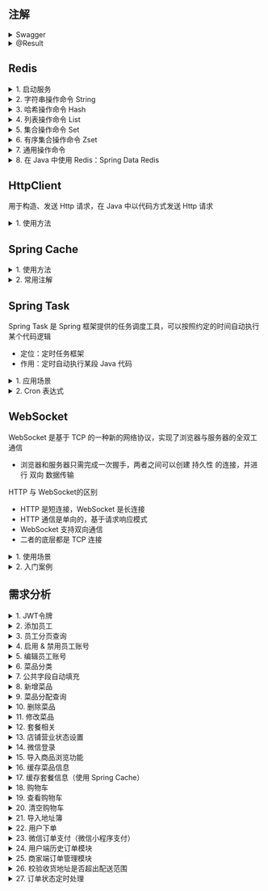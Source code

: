 
## 注解
<details>
<summary> Swagger </summary>

| 注解               | 说明                                               |
|-------------------|--------------------------------------------------|
| @Api              | 用在类上，表示对类的说明，如 Controller，通过 tags 参数进行描述         |
| @ApiModel         | 用在类上，表示对类的说明，如 Entity、DTO、VO，通过 description 参数描述 |
| @ApiModelProperty | 用在属性上，描述属性信息，通过 value 参数描述                       |
| @ApiOperation     | 用在方法上，说明方法的用途、作用，如 Controller 的方法，通过 value 参数描述  |

1. 接口区分
- 在 WebMvcConfiguration 中配置 Swagger 的多个 Docket 对象
- 通过 groupName 进行区分

</details>

<details>

<summary> @Result </summary>

解决 数据库表字段名 和 Java类变量名 对应关系
如：
```java
@Results({
    @Result(property = "id", column = "employee_id"),
    @Result(property = "name", column = "employee_name"),
    @Result(property = "email", column = "email_address")
})
```

也可以使用 MyBatis 的自动映射功能（Auto Mapping）

也可以在 xml 中显示映射
```xml
<resultMap id="employeeMap" type="Employee">
    <result property="id" column="employee_id"/>
    <result property="name" column="employee_name"/>
    <result property="email" column="email_address"/>
</resultMap>
```

</details>

## Redis

<details>

<summary> 1. 启动服务 </summary>

1. 启动服务端：redis-server.exe redis.windows.conf
   - 默认端口：6379
2. 启动客户端：redis-cli.exe
   - -h：指定ip
   - -p：指定端口
   - -a：密码
3. 修改配置文件：redis.windows.conf
   - requirepass：设置密码

</details>

<details>

<summary> 2. 字符串操作命令 String </summary>

| 命令                      | 解释                                    |
|-------------------------|---------------------------------------|
| SET key value           | 设置指定 key 的值                           |
| GET key                 | 获取指定 key 的值                           |
| SETEX key seconds value | 设置指定 key 的值，并将 key 的过期时间设置为 seconds 秒 |
| SETNX key value         | 只有 key 不存在时设置 key 的值                  |

</details>

<details>

<summary> 3. 哈希操作命令 Hash </summary>

fieId 和 value 都是字符串

| 命令                   | 解释                              |
|----------------------|---------------------------------|
| HSET key fieId value | 将哈希表 key 中的字段 field 的值设置为 value |
| HGET key fieId       | 获取哈希表 key 中 field 字段的值          |
| HDEL key fieId       | 删除哈希表 key 中的 field 字段           |
| HKEYS key            | 获取哈希表 key 的所有字段（field）          |
| HVALS key            | 获取哈希表 key 的所有值                  |

</details>

<details>

<summary> 4. 列表操作命令 List </summary>

简单的字符串列表，按插入顺序排序

| 命令                        | 解释              |
|---------------------------|-----------------|
| LPUSH key value1 [value2] | 将一个/多个值插入到列表 头部 |
| LRANGE key start stop     | 获取列表指定范围内的元素    |
| RPOP key                  | 从列表 尾部 移除元素     |
| LLEN key                  | 获取列表长度          |

</details>

<details>

<summary> 5. 集合操作命令 Set </summary>

集合内的元素也是字符串

| 命令                         | 解释             |
|----------------------------|----------------|
| SADD key member1 [member2] | 向集合 key 添加元素   |
| SMEMBERS key               | 返回集合 key 的所有元素 |
| SCARD key                  | 返回集合 key 的元素数  |
| SINTER key1 [key2]         | 返回给定所有集合的 交集   |
| SUNION key1 [key2]         | 返回给定所有集合的 并集   |
| SREM key member1 [member2] | 删除集合 key 中的元素  |

</details>

<details>

<summary> 6. 有序集合操作命令 Zset </summary>

集合内的元素也是字符串，有序，每个元素管理一个 double 类型的分数

| 命令                                       | 解释                                      |
|------------------------------------------|-----------------------------------------|
| ZADD key score1 member1 [score2 member2] | 向有序集合 key 添加元素                          |
| ZRANGE key start stop [WITHSCORES]       | 获得有序集合指定范围的元素，也可以通过 WITHSCORES 将分数一起返回  |
| ZINCRBY key increment member             | 对有序集合 key 中的成员 member 的分数增量加上 increment |
| SREM key member1 [member2]               | 删除有序集合 key 中的元素                         |

</details>

<details>

<summary> 7. 通用操作命令 </summary>

不分数据类型，都可以使用的命令

| 命令           | 解释                                            |
|--------------|-----------------------------------------------|
| KEYS pattern | 查找所有符合给定模式 pattern 的 key，如 KEYS * / KEYS set* |
| EXISTS key   | 判断 key 是否存在                                   |
| TYPE key     | 获得 key 所存储的值的类型                               |
| DEL key      | 在 key 存在时删除 key，可以删除多个                        |

</details>

<details>

<summary> 8. 在 Java 中使用 Redis：Spring Data Redis </summary>

1. 操作步骤
- 导入 Spring Data Redis 的 Maven 坐标
  - sky-server 的 pom 文件
- 配置 Redis 数据源
  - application.yml 和 application-dev.yml
- 编写配置类，创建 RedisTemplate 对象
  - com.sky.config 中创建 RedisConfiguration
  - 设置 Redis 的连接工厂，获取 Redis 连接，与 Redis 服务器建立通讯
  - 设置 Redis key 的序列化器，将 Redis 中的二进制数据转换为字符串
- 通过 RedisTemplate 对象操作 Redis

2. 单元测试
- 在 test/java 文件夹下，创建 SpringDataRedisTest 类
- 使用不同对象操作不同数据类型
```
  ValueOperations valueOperations = redisTemplate.opsForValue();
  HashOperations hashOperations = redisTemplate.opsForHash();
  ListOperations listOperations = redisTemplate.opsForList();
  SetOperations setOperations = redisTemplate.opsForSet();
  ZSetOperations zSetOperations = redisTemplate.opsForZSet();
```
- 操作通用类型命令时，使用 RedisTemplate 对象

</details>

## HttpClient
用于构造、发送 Http 请求，在 Java 中以代码方式发送 Http 请求

<details>

<summary> 1. 使用方法 </summary>

- 案例在 sky-server 的 test/HttpClientTest 中
- 已经封装在了 sky-common 中的 HttpClientUtils 中
- 将 Httpclient 坐标导入到 Maven 中
  - 使用的阿里云 OSS 包，已经包含了 HttpClient，不用再导入了
- 发送请求的步骤
  - 创建 HttpClient 对象
    - 使用 HttpClients 进行创建，返回 CloseableHttpClient 对象
  - 创建 Http 请求对象
    - 创建 HttpGet 对象，传入请求地址
    - 可选：构造 StringEntity 对象传参，参数为 json 格式的字符串，并制定实体的编码方式（urf-8）和数据格式（json）
    - 使用 JSONObject 对象构造 json 格式的字符串
  - 调用 HttpClient 的 execute 方法发送请求
    - 返回 CloseableHttpResponse 对象
- 解析请求
  - 获得状态码
    - 使用 response.getStatusLine().getStatusCode()
  - 获得返回数据
    - 获取实体：response.getEntity()
    - 获取 String 类型的数据：EntityUtils.toString(entity);
- 关闭资源
  - 关闭 CloseableHttpResponse 对象 response
  - 关闭 CloseableHttpClient 对象

</details>


## Spring Cache
<details>

<summary> 1. 使用方法 </summary>

Spring Cache 是一个框架，实现了基于 注解 的缓存功能，只需要添加注解即可实现缓存功能

提供了一层抽象，底层可以切换不同的缓存实现
- EHCache
- Caffeine
- Redis

具体使用
- 导入 Maven 坐标
- 使用 Redis 就导入 Redis 的坐标，其他同理
</details>

<details>

<summary> 2. 常用注解 </summary>

| 注解             | 说明                                 |
|----------------|------------------------------------|
| @EnableCaching | 开启缓存注解功能，加在启动类上                    |
| @Cacheable     | 在方法执行前先查询缓存，有就返回；没有就执行方法，并将返回值放到缓存 |
| @CachePut      | 将方法的返回值放到缓存                        |
| @CacheEvict    | 将一条或多条数据从缓存中删除                     |

- @CachePut：加到 Controller 的方法上
  - 使用方法：@CachePut(cacheNames = "userCache", key = "#user.id")
  - 生成 key 的规则：userCache::1，即 cacheNames + :: + key 这种格式
  - key 用形参赋值：# + 形参名.属性
  - key 用形参赋值：# + p0.属性，或者 # + a0.属性，或者 # + root.args[0].属性（表示第一个参数，下标从 0 开始）
  - key 用返回值赋值：# + result.属性
- @Cacheable：加到 Controller 的方法上
  - 使用方法：@Cacheable(cacheNames = "userCache", key = "#id")
- @CacheEvict：加到 Controller 的方法上
  - 使用方法：@CacheEvict(cacheNames = "userCache", key = "#id")
  - 删除所有：@CacheEvict(cacheNames = "userCache", allEntries = true)
  - allEntries：是否清空所有缓存，默认为 false
  - beforeInvocation：是否在方法执行前清空缓存，默认为 false

</details>

## Spring Task
Spring Task 是 Spring 框架提供的任务调度工具，可以按照约定的时间自动执行某个代码逻辑
- 定位：定时任务框架
- 作用：定时自动执行某段 Java 代码

<details>

<summary> 1. 应用场景 </summary>

- 信用卡每月还款提醒
- 银行贷款每月还款提醒
- 火车票售票系统处理未支付订单
- 入职纪念日为用户发送通知
- 等等

</details>

<details>
<summary> 2. Cron 表达式 </summary>

Cron 表达式其实就是一个字符串，通过 Cron 表达式可以定义任务触发的时间

规则构成：分为 6 或 7 个域，由空格分开，每个域代表一个含义
- 秒、分钟、小时、日、月、周、年（可选）
- 周：星期几
- 日 和 周往往不能同时出现，例如 每个月的 5 号不一定都是星期 3，其中一个写成 ?
- 使用 Cron 表达式在线生成器生成：https://cron.qqe2.com

| 秒 | 分钟 | 小时 | 日 | 月  | 周 | 年    | 备注                     | 表达式                |
|---|----|----|---|----|---|------|------------------------|--------------------|
| 0 | 0  | 9  | 12 | 10 | ? | 2022 | 2022 年 10 月 12 日上午 9点整 | 0 0 9 12 10 ？ 2022 |

</details>

## WebSocket
WebSocket 是基于 TCP 的一种新的网络协议，实现了浏览器与服务器的全双工通信
- 浏览器和服务器只需完成一次握手，两者之间可以创建 持久性 的连接，并进行 双向 数据传输

HTTP 与 WebSocket的区别
- HTTP 是短连接，WebSocket 是长连接
- HTTP 通信是单向的，基于请求响应模式
- WebSocket 支持双向通信
- 二者的底层都是 TCP 连接

<details>

<summary> 1. 使用场景 </summary>

服务器主动推送数据给服务端
- 视频弹幕
- 网页聊天
- 体育实况更新
- 股票基金报价实时更新

</details>

<details>

<summary> 2. 入门案例 </summary>

- 直接使用 websocket.html 页面作为 WebSocket 客户端
  - 建立连接、许多回调方法、关闭连接、内容显示、发送消息给服务端
  - 建立连接，需要指定路径：ws://localhost:8080/ws/clientId
- 服务端导入 WebSocket 的 Maven 坐标
- 导入 WebSocket 服务端组件 WebSocketServer，用于和客户端通信
  - 在 sky-server 下创建包 websocket，导入 WebSocketServer
  - 类使用注解：@Component
  - 类使用注解：@ServerEndpoint，提供连接路径 ws/{clientId}
  - 定义回调方法（通过 id 区分不同客户端）：建立连接、接收消息、关闭连接、群发方法
- 导入配置类 WebSocketConfiguration，注册 WebSocket 的服务端组件
  - 类使用注解：@Configuration
  - 方法使用注解：@Bean
- 导入定时任务类 WebSocketTask，用于定时向客户端发送消息
  - 放到 task 包下
  - 注入 WebSocketServer

</details>

## 需求分析
<details>
<summary>1. JWT令牌</summary>
令牌：用于合法用户发送请求，后端只相应合法令牌对应的请求

流程如下：
1. 用户登录（给后端发送账号密码），后端验证用户信息，生成令牌
2. 后端生成 JWT Token 将令牌返回给前端
3. 前端将令牌存储在本地，每次请求时将令牌放在请求头中，向后端发送请求
4. 后端进行拦截，验证令牌，如果合法则执行业务逻辑并返回数据，否则返回错误信息
</details>

<details>
<summary>2. 添加员工</summary>

1. 需求描述

添加员工信息

| 字段   | 需求        |
|------|-----------|
| 账号   | 唯一        |
| 密码   | 默认123456  |
| 姓名   |           |
| 手机号  | 11位合法手机号  |
| 性别   | 男/女 二选一   |
| 身份证号 | 18位合法身份证号 |

2. 接口信息

（1）基本信息
- path：/admin/employee
- method：POST

（2）请求参数
- Headers

| 名称           | 参数值              | 是否必须 | 示例 | 备注 |
|--------------|------------------|------|----| --- |
| Content-Type | application/json | 必须   |    |      |
- Body

| 名称      | 类型    | 是否必须  | 默认值 | 备注   | 其他信息 |
|----------|---------|-------|-----|------|------|
| id       | integer | 非必须   |     | 员工id |      |
| idNumber | string  | 必须    |     | 身份证  |   |
| name     | string  | 必须    |     | 姓名   |      |
| phone    | string  | 必须    |     | 手机号  |      |
| sex      | string  | 必须    |     | 性别   |      |
| username | string  | 必须    |     | 用户名  |      |

（3）返回数据

| 名称   | 类型      | 是否必须  | 默认值 | 备注   | 其他信息 |
|------|---------|-------|-----|------|------|
| code | integer | 必须   |     | 状态码  |      |
| msg  | string  | 非必须    |     | 错误信息 |      |
| data | object  | 非必须    |     | 返回数据 | 不需要  |

3. 错误处理

（1）插入重复字段

提取重复字段，构造msg，进行返回

（2）动态获取添加者的id：使用 ThreadLocal

ThreadLocal：为每个线程单独提供一份存储空间，每个线程都可以独立修改自己的副本，而不会影响其他线程的副本

因此，在拦截器拦截并判断令牌时，可以将用户id存储在ThreadLocal中，方便后续使用

常用方法：
- public void set (T value)：设置当前线程的线程局部变量的值 -- 加
- public T get ()：返回当前线程的线程局部变量的值  -- 获得
- public void remove ()：移除当前线程的线程局部变量的值  -- 删
</details>

<details>
<summary> 3. 员工分页查询 </summary>

1. 需求描述
- 根据页码展示员工信息
- 每页展示 10 条数据
- 分页查询时可以根据需要，输入员工姓名进行查询

2. 接口信息

（1）基本信息
- path：/admin/employee/page
- method：GET

（2）请求参数
- Query

| 名称       | 类型      | 是否必须  | 默认值 | 备注    | 其他信息 |
|----------|---------|-------|-----|-------|------|
| name     | string  | 非必须   |     | 员工姓名  |      |
| page     | integer | 必须    |     | 页码    |   |
| pageSize | integer | 必须    |     | 每页记录数 |      |

（3）返回数据

| 名称                                | 类型       | 是否必须  | 默认值 | 备注         | 其他信息 |
|-----------------------------------|----------|-------|-----|------------|------|
| code                              | integer  | 必须   |     | 状态码        |      |
| msg                               | string   | 非必须    |     | 错误信息       |   |
| data                              | object   | 必须    |     | 返回数据         |      |
| &emsp;\|-- total                  | integer  | 必须    |     | 总页数        |      |
| &emsp;\|-- records                | object[] | 必须    |     | 当前页的所有员工数据 |      |
| &emsp;&emsp;&emsp;\|-- id         | integer  | 必须    |     | 员工 id      |      |
| &emsp;&emsp;&emsp;\|-- username   | string   | 必须    |     | 用户名        |      |
| &emsp;&emsp;&emsp;\|-- name       | string   | 必须    |     | 姓名         |      |
| &emsp;&emsp;&emsp;\|-- password   | string   | 必须    |     | 密码         |      |
| &emsp;&emsp;&emsp;\|-- phone      | string   | 必须    |     | 电话号        |      |
| &emsp;&emsp;&emsp;\|-- sex        | string   | 必须    |     | 性别         |      |
| &emsp;&emsp;&emsp;\|-- idNumber   | string   | 必须    |     | 身份证号       |      |
| &emsp;&emsp;&emsp;\|-- status     | integer  | 必须    |     | 账号状态       |      |
| &emsp;&emsp;&emsp;\|-- createTime | string   | 必须    |     | 创建时间       |      |
| &emsp;&emsp;&emsp;\|-- updateTime | string   | 必须    |     | 更新时间       |      |
| &emsp;&emsp;&emsp;\|-- createUser | integer   | 必须    |     | 创建者的 id    |      |
| &emsp;&emsp;&emsp;\|-- updateUser | integer   | 必须    |     | 修改者的 id    |      |

3. 错误处理

日期返回格式错误
- 使用 @JsonFormat 注解格式化日期变量
- 在 WebMvcConfiguration 中扩展 Spring MVC 的消息转换器，统一对日期类型进行格式化处理
  - 需要自己定一个 日期转换 的消息转换器，将其加入到系统的消息转换器列表中

</details>

<details>

<summary> 4. 启用 & 禁用员工账号 </summary>

1. 需求描述
- 启用员工账号：对禁用的账号，将状态设置为启用
- 禁用员工账号：对启用的账号，将状态设置为禁用
- 禁用状态的账号不能登陆系统

2. 接口信息

（1）基本信息
- path：/admin/employee/status/{status}
- method：POST

（2）请求参数
- Headers

| 名称         | 参数值    | 是否必须 | 示例 | 备注    |
|------------|--------|------|----|-------|
| Content-Type | application/json | 必须   |    |   |

- 路径参数

| 名称     | 示例 | 备注           |
|--------|----|--------------|
| status | 1  | 状态，1为启用，0为禁用 |

- Query

| 名称 | 类型      | 是否必须 | 默认值 | 备注    | 其他信息 |
|----|---------|------|-----|-------|------|
| id | integer | 必须   |     | 员工 id |      |

（3）返回数据

| 名称                                | 类型       | 是否必须  | 默认值 | 备注         | 其他信息 |
|-----------------------------------|----------|-------|-----|------------|------|
| code                              | integer  | 必须   |     | 状态码        |      |
| msg                               | string   | 非必须    |     | 错误信息      |   |
| data                              | object   | 非必须    |     | 返回数据       |      |

</details>

<details>

<summary> 5. 编辑员工账号 </summary>

1. 需求描述
- 根据 id 查询员工信息，用于前端显示
- 对员工信息进行修改
  - 账号 username
  - 姓名 name
  - 手机号 phone
  - 性别 sex
  - 身份证号 idNumber

2. 接口信息

<details>

<summary style="margin-left: 20px;"> 2.1 查询 </summary>>

（1）基本信息
- path：/admin/employee/{id}
- method：GET

（2）请求参数
- 路径参数

| 名称 | 示例 | 备注   |
|----|----|------|
| id | 3  | 员工id |

（3）返回数据

| 名称                   | 类型       | 是否必须  | 默认值 | 备注         | 其他信息 |
|-----------------------|----------|-------|-----|------------|------|
| code                  | integer  | 必须   |     | 状态码        |      |
| msg                   | string   | 非必须    |     | 错误信息       |   |
| data                  | object   | 必须    |     | 返回数据         |      |
| &emsp;\|-- id         | integer  | 必须    |     | 员工 id      |      |
| &emsp;\|-- username   | string   | 必须    |     | 用户名        |      |
| &emsp;\|-- name       | string   | 必须    |     | 姓名         |      |
| &emsp;\|-- password   | string   | 必须    |     | 密码         |      |
| &emsp;\|-- phone      | string   | 必须    |     | 电话号        |      |
| &emsp;\|-- sex        | string   | 必须    |     | 性别         |      |
| &emsp;\|-- idNumber   | string   | 必须    |     | 身份证号       |      |
| &emsp;\|-- status     | integer  | 必须    |     | 账号状态       |      |
| &emsp;\|-- createTime | string   | 必须    |     | 创建时间       |      |
| &emsp;\|-- updateTime | string   | 必须    |     | 更新时间       |      |
| &emsp;\|-- createUser | integer   | 必须    |     | 创建者的 id    |      |
| &emsp;\|-- updateUser | integer   | 必须    |     | 修改者的 id    |      |

</details>

<details>

<summary style="margin-left: 20px;"> 2.2 编辑员工信息 </summary>

（1）基本信息
- path：/admin/employee
- method：PUT

（2）请求参数
- Headers

| 名称         | 参数值              | 是否必须 | 示例 | 备注    |
|------------|------------------|------|----|-------|
| Content-Type | application/json | 必须   |    |   |

- Body

| 名称                   | 类型       | 是否必须  | 默认值 | 备注         | 其他信息 |
|-----------------------|----------|-------|-----|------------|------|
| id         | integer  | 必须    |     | 员工 id      |      |
| username   | string   | 必须    |     | 用户名        |      |
| name       | string   | 必须    |     | 姓名         |      |
| phone      | string   | 必须    |     | 电话号        |      |
| sex        | string   | 必须    |     | 性别         |      |
| idNumber   | string   | 必须    |     | 身份证号       |      |

（3）返回数据

| 名称                   | 类型       | 是否必须  | 默认值 | 备注         | 其他信息 |
|-----------------------|----------|-------|-----|------------|------|
| code                  | integer  | 必须   |     | 状态码        |      |
| msg                   | string   | 非必须    |     | 错误信息       |   |
| data                  | object   | 非必须    |     | 返回数据         |      |

</details>

</details>

<details>

<summary> 6. 菜品分类 </summary>

1. 需求描述
- 分类名称必须 唯一
- 分类类型为：菜品分类 和 套餐分类
- 新添加的分类状态默认为 禁用（新分类无菜品，禁用 不让在应用端展示）

2. 接口信息
- 新增分类
  - path：/admin/category
  - method：POST
- 分类分页查询
  - path：/admin/category/page
  - method：GET
- 根据 id 删除分类
  - path：/admin/category
  - method：DELETE
- 修改分类
  - path：/admin/category
  - method：PUT
- 启用 & 禁用分类
  - path：/admin/category/status/{status}
  - method：POST
- 根据类型查询
  - path：/admin/category/list
  - method：GET

</details>

<details>

<summary> 7. 公共字段自动填充 </summary>

1. 需求描述

业务表中有许多公共（重复）的字段

| 名称         | 类型       | 含义   | 操作类型          |
|---------------------|----------|------|---------------|
| create_time | datetime | 创建时间 | insert        |
| create_user | bigint   | 创建者  | insert        |
| update_time | datetime | 修改时间 | insert、update |
| update_user | bigint   | 修改者  | insert、update  |


这种重复的字段导致业务代码需要重复编写，十分冗余，不利于后期维护

因此需要一种手段来进行统一的操作

2. 实现方式
- 使用 切面 拦截 Mapper，统一对公共字段进行赋值
- 自定义注解 AutoFill，用于标识需要进行公共字段自动填充的方法
- 自定义切面类 AutoFillAspect，统一拦截加入了 AutoFill 注解的方法，通过反射为公共字段赋值
- 在 Mapper 的方法上加入 AutoFill 注解
- 技术点：枚举、注解、AOP、反射

3. 具体实现

（1）创建 AutoFill 注解
- com.sky.annotation/Autofill

（2）创建 AutoFillAspect 切面类
- com.sky.aspect/AutoFillAspect
- 切入点
  - 定义切入点 Pointcut：@Pointcut("execution(* com.sky.mapper.*.*(..))")
  - 拦截 Mapper 包下所有类的所有方法（.*.*），参数是任意参数（..），返回值是任意返回值（*）
  - 此外：该包下的查询 & 删除不需要拦截，因此需要设定只拦截带有 @AutoFill 注解的方法
  - 需要加入：@annotation(com.sky.annotation.AutoFill)
  - 整体：@Pointcut("execution(* com.sky.mapper.*.*(..)) && @annotation(com.sky.annotation.AutoFill)")
- 通知-参数
  - 需要 前缀通知，在插入 & 更新前进行赋值
  - 指定切入点：即切入点的函数名
  - @Before("autoFillPointcut()")
  - 参数：JoinPoint，被拦截方法的信息
- 通知-实现
  - 获取拦截到的数据块操作类型：insert or update
    - 更新操作不用改变 创建时间 和 创建者
  - 获得拦截到的方法的参数，即实体对象，这样才能对它赋值
    - 默认方法的第一个参数为所需的实体对象
  - 准备公共字段赋值的数据
  - 根据操作类型，通过 反射 赋值
    - 先获得实体的 set 方法，定义了常量字段
    - 然后调用 set 方法进行赋值

</details>

<details>

<summary> 8. 新增菜品 </summary>

1. 需求描述

添加菜品信息

| 字段     | 需求       |
|--------|----------|
| 菜品名称   | 唯一       |
| 菜品分类   |        |
| 菜品价格   |  |
| 口味做法配置 |    |
| 菜品图片   |        |
| 菜品描述   |    |

业务规则：
- 菜品名唯一
- 菜品必须属于某个分类，不能单独存在
- 新增菜品时可以根据情况选择菜品的口味
- 每个菜品必须对应一张图片

接口设计：
- 查询菜品分类
- 文件上传（图片）
- 新增菜品

2. 接口信息

<details>

<summary style="margin-left: 20px;"> 2.1 根据类型查询分类 </summary>
  - 在 6. 菜品分类中已经实现

</details>

<details>

<summary style="margin-left: 20px;"> 2.2文件上传 </summary>

（1）基本信息
- path：/admin/common/upload
- method：POST

（2）请求参数
- Headers

| 名称         | 参数值                 | 是否必须 | 示例 | 备注    |
|------------|---------------------|------|----|-------|
| Content-Type | multipart/form-data | 必须   |    |   |

- Body

| 名称   | 类型   | 是否必须  | 默认值 | 备注 | 其他信息 |
|------|------|-------|-----|----|------|
| file | file | 必须    |     | 文件 |      |


（3）返回数据

| 名称                   | 类型       | 是否必须  | 默认值 | 备注     | 其他信息 |
|-----------------------|----------|-------|-----|--------|------|
| code                  | integer  | 必须   |     | 状态码    |      |
| msg                   | string   | 非必须    |     | 错误信息   |   |
| data                  | object   | 必须    |     | 文件上传路径 |      |

</details>

<details>

<summary style="margin-left: 20px;"> 2.3 新增菜品 </summary>

（1）基本信息
- path：/admin/dish
- method：POST

（2）请求参数
- Headers

| 名称         | 参数值              | 是否必须 | 示例 | 备注    |
|------------|------------------|------|----|-------|
| Content-Type | application/json | 必须   |    |   |

- Body

| 名称                | 类型         | 是否必须 | 默认值 | 备注             | 其他信息 |
|-------------------|------------|------|-----|----------------|------|
| categoryid        | integer    | 必须   |     | 分类 id          |      |
| description       | string     | 非必须  |     | 菜品描述           |      |
| flavors           | object[]   | 非必须   |     | 口味             |      |
| &emsp;\|-- dishid | integer    | 非必须   |     | 菜品 id          |      |
| &emsp;\|-- id     | integer    | 非必须   |     | 口味 id          |      |
| &emsp;\|-- name   | string     | 必须   |     | 口味名称           |      |
| &emsp;\|-- value  | string     | 必须   |     | 口味值            |      |
| id                | integer    | 非必须   |     | 菜品 id          |      |
| image             | string     | 必须   |     | 菜品图片路径         |      |
| name              | string     | 必须   |     | 菜品名称           |      |
| price             | bigdecimal | 必须   |     | 菜品价格           |      |
| status            | integer    | 非必须   |     | 菜品状态：1为起售，0为停售 |      |

（3）返回数据

| 名称                   | 类型       | 是否必须  | 默认值 | 备注    | 其他信息 |
|-----------------------|----------|-------|-----|-------|------|
| code                  | integer  | 必须   |     | 状态码   |      |
| msg                   | string   | 非必须    |     | 错误信息  |   |
| data                  | object   | 非必须    |     | 返回数据  |      |

</details>

3. 具体实现

（1）文件上传
- 新增 CommonController 
- 配置阿里云OSS服务 application.yml/application-dev.yml
- 创建配置类，配置服务信息 OssConfiguration 
  - 在程序运行的时候创建一个配置类对象：使用 @Bean 和 @ConditionalOnMissingBean
- 在 CommonController 中使用 @Autowired 来获取这个对象
- 调用 AliOssUtils 中的上传方法，进行上传，并获得路径

（2）新增菜品
- 新增 DishController
- 新增菜品相关服务 DishService，以及其实现类 DishServiceImpl
- 在 菜品表 中添加菜品时，还需要在口味表中进行添加，调用 DishMapper
  - 因此创建添加方法 addDishAndFlavor
  - 开启 事务 保证一致性：@Transactional
  - 需要在 SkyApplication 中开启注解方式的事务管理
- 在 DishMapper 中新增 添加菜品 函数
  - 使用公共字段填充 @AutoFill
- 新增 DishMapper.xml 文件，实现上述函数
  - 需要获得该菜品自动生成的 id：使用 useGeneratedKeys="true"
  - 将该 id 赋值给 实体对象 Dish 中的 id 字段：使用 keyProperty="id"
- 新增 DishFlavorMapper 对口味表进行操作，添加 @Mapper 注解
  - 定义批量添加口味方法：addBatchFlavor
- 新增 DishFlavorMapper.xml 文件，实现上述函数
  - 使用 foreach 进行遍历列表

</details>

<details>

<summary> 9. 菜品分配查询 </summary>

1. 需求分析
- 根据页码展示菜品信息
- 每页展示 10 条数据
- 分页查询时，可以输入菜品名称、菜品分类、菜品状态进行查询

2. 接口信息

（1）基本信息
- path：/admin/dish/page
- method：GET

（2）请求参数
- Query

| 名称         | 类型      | 是否必须 | 默认值 | 备注     | 其他信息 |
|------------|---------|------|-----|--------|------|
| page       | integer | 必须   |     | 页码     |   |
| pageSize   | integer | 必须   |     | 每页记录数  |      |
| name       | string  | 非必须  |     | 菜品名称   |      |
| categoryId | integer | 非必须   |     | 分类 id  |      |
| status     | integer | 非必须   |     | 菜品售卖状态 |      |

（3）返回数据

| 名称                                  | 类型         | 是否必须 | 默认值 | 备注         | 其他信息 |
|-------------------------------------|------------|------|-----|------------|------|
| code                                | integer    | 必须   |     | 状态码        |      |
| msg                                 | string     | 非必须  |     | 错误信息       |   |
| data                                | object     | 必须   |     | 返回数据       |      |
| &emsp;\|-- total                    | integer    | 必须   |     | 总页数        |      |
| &emsp;\|-- records                  | object[]   | 非必须  |     | 当前页的所有员工数据 |      |
| &emsp;&emsp;&emsp;\|-- id           | integer    | 必须   |     | 菜品 id      |      |
| &emsp;&emsp;&emsp;\|-- name         | string     | 必须   |     | 菜品名称       |      |
| &emsp;&emsp;&emsp;\|-- price        | bigdecimal | 必须   |     | 价格         |      |
| &emsp;&emsp;&emsp;\|-- image        | string     | 必须   |     | 图片路径       |      |
| &emsp;&emsp;&emsp;\|-- description  | string     | 必须   |     | 菜品描述       |      |
| &emsp;&emsp;&emsp;\|-- status       | integer    | 必须   |     | 菜品售卖状态     |      |
| &emsp;&emsp;&emsp;\|-- updateTime   | string     | 必须   |     | 更新时间       |      |
| &emsp;&emsp;&emsp;\|-- categoryName | string     | 必须   |     | 分类名称       |      |

3. 具体实现
- 在 xml 文件中写的查询语句，需要连表查询，字段名需要一一对应，因此在 sql 语句中需要给字段起别名

</details>

<details>

<summary> 10. 删除菜品 </summary>

1. 需求分析
- 可以删除一个菜品，批量删除多个菜品
- 起售中的菜品不能删除
- 被套餐关联的菜品不能删除
- 删除菜品后，关联的口味数据也需要删除掉

2. 接口信息

（1）基本信息
- path：/admin/dish
- method：DELETE

（2）请求参数
- Query

| 名称  | 类型     | 是否必须 | 默认值 | 备注        | 其他信息  |
|-----|--------|------|-----|-----------|-------|
| ids | string | 必须   |     | 用逗号分隔的字符串 | 1,2,3 |

（3）返回数据

| 名称                            | 类型         | 是否必须 | 默认值 | 备注         | 其他信息 |
|-------------------------------|------------|------|-----|------------|------|
| code                          | integer    | 必须   |     | 状态码        |      |
| msg                           | string     | 非必须  |     | 错误信息       |   |
| data                          | object     | 非必须   |     | 返回数据       |      |

3. 具体实现
- 涉及的表
  - 菜品表 dish
  - 菜品口味表 dish_flavor
  - 套餐菜品关系表 setmeal_dish
- 新增 SetmealDishMapper 套餐菜品关系表的 Mapper
  - 查询菜品是否和套餐有关联
- 新增 SetmealDishMapper.xml 并编写动态 sql 语句
  - 使用 foreach 进行遍历，使用 open 和 close 在遍历前后加上括号
- 使用事务注解保证一致性：@Transactional

</details>

<details>

<summary> 11. 修改菜品 </summary>

1. 需求分析
- 菜品信息的回显
- 菜品分类的查询（已实现）
- 文件上传（已实现）
- 修改菜品

2. 接口信息

<details>

<summary style="margin-left: 20px;"> 2.1 根据 id 查询数据 </summary>
（1）基本信息
- path：/admin/dish/{id}
- method：GET

（2）请求参数
- 路径参数

| 名称 | 类型      | 是否必须 | 默认值 | 备注    | 其他信息  |
|----|---------|------|-----|-------|-------|
| id | integer | 必须   |     | 菜品 id |  |

（3）返回数据

| 名称                            | 类型         | 是否必须 | 默认值 | 备注         | 其他信息 |
|-------------------------------|------------|------|-----|------------|------|
| code                          | integer    | 必须   |     | 状态码        |      |
| msg                           | string     | 非必须  |     | 错误信息       |   |
| data                          | object     | 非必须   |     | 返回数据       |      |
| &emsp;\|-- categoryId         | integer    | 非必须   |     | 菜品类别 id    |      |
| &emsp;\|-- description        | string     | 非必须  |     | 菜品描述       |      |
| &emsp;\|-- flavors            | object[]   | 非必须  |     | 当前页的所有员工数据 |      |
| &emsp;&emsp;&emsp;\|-- dishId | integer    | 非必须   |     | 菜品 id      |      |
| &emsp;&emsp;&emsp;\|-- id     | integer    | 非必须   |     | 菜品名称       |      |
| &emsp;&emsp;&emsp;\|-- name   | string     | 非必须   |     | 价格         |      |
| &emsp;&emsp;&emsp;\|-- value  | string     | 非必须   |     | 图片路径       |      |
| &emsp;\|-- id                 | integer    | 非必须  |     | 菜品 id      |      |
| &emsp;\|-- image              | string     | 非必须  |     | 菜品图像       |      |
| &emsp;\|-- name               | string     | 非必须  |     | 菜品名        |      |
| &emsp;\|-- price              | bigdecimal | 非必须  |     | 菜品价格       |      |

</details>

<details>

<summary style="margin-left: 20px;"> 2.2 修改菜品 </summary>>

（1）基本信息
- path：/admin/dish
- method：PUT

（2）请求参数
- Headers

| 名称           | 类型               | 是否必须 | 默认值 | 备注    | 其他信息  |
|--------------|------------------|------|-----|-------|-------|
| Content-Type | applocation/json | 必须   |     |  |  |

- Body

| 名称                | 类型         | 是否必须 | 默认值 | 备注         | 其他信息 |
|-------------------|------------|----|-----|------------|------|
| categoryId        | integer    | 必须 |     | 菜品类别 id    |      |
| description       | string     | 非必须 |     | 菜品描述       |      |
| flavors           | object[]   | 非必须 |     | 当前页的所有员工数据 |      |
| &emsp;\|-- dishId | integer    | 必须 |     | 菜品 id      |      |
| &emsp;\|-- id     | integer    | 必须 |     | 菜品名称       |      |
| &emsp;\|-- name   | string     | 必须 |     | 价格         |      |
| &emsp;\|-- value  | string     | 必须 |     | 图片路径       |      |
| id                | integer    | 必须 |     | 菜品 id      |      |
| image             | string     | 必须 |     | 菜品图像       |      |
| name              | string     | 必须 |     | 菜品名称       |      |
| price             | bigdecimal | 必须 |     | 菜品价格       |      |
| status            | integer    | 必须 |     | 菜品状态       |      |

（3）返回数据

| 名称                            | 类型         | 是否必须 | 默认值 | 备注         | 其他信息 |
|-------------------------------|------------|------|-----|------------|------|
| code                          | integer    | 必须   |     | 状态码        |      |
| msg                           | string     | 非必须  |     | 错误信息       |   |
| data                          | object     | 非必须   |     | 返回数据       |      |

</details>

</details>

<details>

<summary> 12. 套餐相关 </summary>

1. 需求分析
- 新增套餐
- 套餐分页查询
- 删除套餐
- 修改套餐
- 起售停售套餐

2. 接口设计

<details>
<summary style="margin-left: 20px;"> 2.1 新增套餐 </summary>

（1）根据分类 id 查询菜品
- path：/admin/dish/list
- method：GET

（2）新增套餐
- path：/admin/setmeal
- method：POST

</details>

<details>
<summary style="margin-left: 20px;"> 2.2 套餐分页查询 </summary>

- path：/admin/setmeal/page
- method：GET

</details>

<details>
<summary style="margin-left: 20px;"> 2.3 删除套餐 </summary>

- path：/admin/setmeal
- method：DELETE

</details>

<details>
<summary style="margin-left: 20px;"> 2.4 修改套餐 </summary>

（1）根据 id 查询套餐
- path：/admin/setmeal/{id}
- method：GET

（2）修改套餐
- path：/admin/setmeal
- method：PUT

</details>

<details>
<summary style="margin-left: 20px;"> 2.5 起售停售套餐 </summary>

- path：/admin/setmeal/status/{status}
- method：POST

</details>

</details>

<details>

<summary> 13. 店铺营业状态设置 </summary>

1. 需求分析
- 设置营业状态
- 管理端查询营业状态
- 用户端查询营业状态

2. 接口信息

<details>

<summary style="margin-left: 20px;"> 2.1 设置营业状态 </summary>

（1）基本信息
- path：/admin/shop/{status}
- method：PUT

（2）请求参数
- Headers

| 名称           | 类型               | 是否必须 | 描述 |
|--------------|------------------|------|-----|
| Content-Type | application/json | 必须   |     |

- 路径参数

| 名称 | 类型      | 是否必须 | 默认值 | 备注                 | 其他信息  |
|----|---------|------|-----|--------------------|-------|
| status | integer | 必须   |     | 店铺营业状态：1 为营业，2 为打烊 |  |

（3）返回数据

| 名称                            | 类型         | 是否必须 | 默认值 | 备注         | 其他信息 |
|-------------------------------|------------|------|-----|------------|------|
| code                          | integer    | 必须   |     | 状态码        |      |
| msg                           | string     | 非必须  |     | 错误信息       |   |
| data                          | object     | 非必须   |     | 返回数据       |      |

</details>

<details>

<summary style="margin-left: 20px;"> 2.2 管理端查询营业状态 </summary>

（1）基本信息
- path：/admin/shop/status
- method：GET

（2）请求参数 

无

（3）返回数据

| 名称                            | 类型         | 是否必须 | 默认值 | 备注             | 其他信息 |
|-------------------------------|------------|------|-----|----------------|------|
| code                          | integer    | 必须   |     | 状态码            |      |
| msg                           | string     | 非必须  |     | 错误信息           |   |
| data                          | object     | 必须   |     | 返回数据，1为营业，2为打烊 |      |

</details>

<details>

<summary style="margin-left: 20px;"> 2.3 用户端查询营业状态 </summary>

（1）基本信息
- path：/user/shop/status
- method：GET

（2）请求参数

无

（3）返回数据

| 名称                            | 类型         | 是否必须 | 默认值 | 备注             | 其他信息 |
|-------------------------------|------------|------|-----|----------------|------|
| code                          | integer    | 必须   |     | 状态码            |      |
| msg                           | string     | 非必须  |     | 错误信息           |   |
| data                          | object     | 必须   |     | 返回数据，1为营业，2为打烊 |      |

</details>

3. 具体实现
- 使用 Redis 进行存储
  - 1为营业，0为打烊

</details>

<details>

<summary> 14. 微信登录 </summary>

1. 需求分析
- 基于微信登录实现小程序的登录功能
- 如果是新用户需要自动完成注册

2. 接口信息

（1）基本信息
- path：/user/user/login
- method：POST

（2）请求参数
- Headers

| 名称           | 类型               | 是否必须 | 描述 |
|--------------|------------------|------|-----|
| Content-Type | application/json | 必须   |     |

- 路径参数

| 名称   | 类型     | 是否必须 | 默认值 | 备注       | 其他信息  |
|------|--------|------|-----|----------|-------|
| code | string | 必须   |     | 微信用户的授权码 |  |

（3）返回数据

| 名称                | 类型         | 是否必须 | 默认值 | 备注        | 其他信息 |
|-------------------|------------|------|-----|-----------|------|
| code              | integer    | 必须   |     | 状态码       |      |
| msg               | string     | 非必须  |     | 错误信息      |   |
| data              | object     | 必须   |     | 返回数据      |      |
| &emsp;\|-- id     | integer    | 必须 |     | 用户 id     |      |
| &emsp;\|-- openid | string     | 必须 |     | 微信 openid |      |
| &emsp;\|-- token  | string     | 必须 |     | jwt 令牌    |      |

3. 具体实现
- 配置微信登录所需的配置项
  - 在 applocation.yml 和 applocation-dev.yml 新增代码
  - 填入 appid 和 secret
- 为用户端配置 jwt 令牌相关信息
  - 在 applocation.yml 新增代码
  - 填入 jwt 的 secret、过期时间、token 名称
- 流程
  - 获取用户的 openid
    - 使用 http 向微信请求
    - 参数：自己的 appid、secret，用户登录的 code，授权类型 grant_type（固定值）
  - 判断 openid 是否为空
  - 判断当前用户是否已经注册
    - 根据 openid 查询用户表
  - 新用户，自动完成注册 
    - 用户信息插入用户表，并返回该记录的用户 id
  - 返回用户对象
- 生成 JWT 令牌加入到用户信息中返回
- 创建拦截器校验用户带来的 JWT 令牌
  - 在 sky-server 的 interceptor 中创建拦截器
- 注册该拦截器
  - 在 sky-server 的 WebMvcConfiguration 中注册拦截器

</details>

<details>

<summary> 15. 导入商品浏览功能 </summary>

1. 需求分析
- 查询分类
- 根据分类 id 查询菜品
- 根据分类 id 查询套餐
- 根据套餐 id 查询包含的菜品

2. 接口信息

<details>

<summary style="margin-left: 20px;"> 2.1 查询分类 </summary>

（1）基本信息
- path：/user/category/list
- method：GET

（2）请求参数
- Query

| 名称   | 类型      | 是否必须 | 默认值 | 备注                          | 其他信息  |
|------|---------|------|-----|-----------------------------|-------|
| type | integer | 非必须  |     | 分类类型：1为菜品分类，2为套餐分类，不传值为全部分类 |  |

（3）返回数据

| 名称                    | 类型      | 是否必须 | 默认值 | 备注               | 其他信息 |
|-----------------------|---------|------|-----|------------------|------|
| code                  | integer | 必须   |     | 状态码              |      |
| msg                   | string  | 非必须  |     | 错误信息             |   |
| data                  | object  | 必须   |     | 返回数据             |      |
| &emsp;\|-- id         | integer | 必须   |     | 分类 id            |      |
| &emsp;\|-- name       | string  | 必须   |     | 分类名称             |      |
| &emsp;\|-- sort       | integer | 非必须   |     | 排序               |      |
| &emsp;\|-- status     | integer | 非必须   |     | 分类状态，0为禁用，1为启用   |      |
| &emsp;\|-- type       | integer | 非必须   |     | 类型，1为菜品分类，2为套餐分类 |      |
| &emsp;\|-- createTime | string  | 必须   |     | 创建时间             |      |
| &emsp;\|-- createUser | integer | 非必须  |     | 创建者              |      |
| &emsp;\|-- updateTime | string  | 必须   |     | 修改时间             |      |
| &emsp;\|-- updateUser | integer | 非必须   |     | 修改者              |      |

</details>

<details>

<summary style="margin-left: 20px;"> 2.2 根据分类 id 查询菜品 </summary>

（1）基本信息
- path：/user/dish/list
- method：GET

（2）请求参数
- Query

| 名称         | 类型      | 是否必须 | 默认值 | 备注    | 其他信息  |
|------------|---------|------|-----|-------|-------|
| categoryId | integer | 必须   |     | 分类 id |  |

（3）返回数据

| 名称                            | 类型         | 是否必须 | 默认值 | 备注             | 其他信息 |
|-------------------------------|------------|------|-----|----------------|------|
| code                          | integer    | 必须   |     | 状态码            |      |
| msg                           | string     | 非必须  |     | 错误信息           |   |
| data                          | object     | 必须   |     | 返回数据           |      |
| &emsp;\|-- categoryId         | integer    | 必须   |     | 分类 id          |      |
| &emsp;\|-- categoryName       | integer    | 非必须  |     | 分类名称           |      |
| &emsp;\|-- description        | string     | 非必须  |     | 菜品描述           |      |
| &emsp;\|-- flavors            | object[]   | 非必须  |     | 口味             |      |
| &emsp;&emsp;&emsp;\|-- dishId | integer    | 非必须  |     | 菜品 id          |      |
| &emsp;&emsp;&emsp;\|-- id     | integer    | 非必须  |     | 口味 id          |      |
| &emsp;&emsp;&emsp;\|-- name   | integer    | 非必须  |     | 口味名称           |      |
| &emsp;&emsp;&emsp;\|-- value  | integer    | 非必须  |     | 口味数据           |      |
| &emsp;\|-- id                 | integer    | 必须   |     | 菜品 id          |      |
| &emsp;\|-- name               | string     | 必须   |     | 菜品名称           |      |
| &emsp;\|-- image              | string     | 必须   |     | 菜品图片           |      |
| &emsp;\|-- price              | bigdecimal | 必须   |     | 菜品价格           |      |
| &emsp;\|-- status             | integer    | 非必须  |     | 售卖状态，0为停售，1为起售 |      |
| &emsp;\|-- updateTime         | string     | 非必须  |     | 修改时间           |      |

</details>

<details>

<summary style="margin-left: 20px;"> 2.3 根据分类 id 查询套餐 </summary>

（1）基本信息
- path：/user/setmeal/list
- method：GET

（2）请求参数
- Query

| 名称         | 类型      | 是否必须 | 默认值 | 备注    | 其他信息  |
|------------|---------|------|-----|-------|-------|
| categoryId | integer | 必须   |     | 分类 id |  |

（3）返回数据

| 名称                            | 类型         | 是否必须 | 默认值 | 备注    | 其他信息 |
|-------------------------------|------------|------|-----|-------|------|
| code                          | integer    | 必须   |     | 状态码   |      |
| msg                           | string     | 非必须  |     | 错误信息  |   |
| data                          | object     | 必须   |     | 返回数据  |      |
| &emsp;\|-- categoryId         | integer    | 必须   |     | 分类 id |      |
| &emsp;\|-- description        | string     | 非必须   |     | 套餐描述  |      |
| &emsp;\|-- id                 | integer    | 必须   |     | 套餐 id |      |
| &emsp;\|-- name               | string     | 必须   |     | 套餐名称  |      |
| &emsp;\|-- image              | string     | 必须   |     | 套餐图片  |      |
| &emsp;\|-- price              | bigdecimal | 必须   |     | 套餐价格           |      |
| &emsp;\|-- status             | integer    | 非必须   |     | 售卖状态，0为停售，1为起售 |      |
| &emsp;\|-- createTime | string  | 非必须   |     | 创建时间  |      |
| &emsp;\|-- createUser | integer | 非必须  |     | 创建者   |      |
| &emsp;\|-- updateTime | string  | 非必须   |     | 修改时间  |      |
| &emsp;\|-- updateUser | integer | 非必须   |     | 修改者   |      |

</details>

<details>

<summary style="margin-left: 20px;"> 2.4 根据套餐 id 查询包含的菜品 </summary>

（1）基本信息
- path：/user/setmeal/dish/{id}
- method：GET

（2）请求参数
- 路径参数

| 名称 | 类型      | 是否必须 | 默认值 | 备注    | 其他信息  |
|----|---------|------|-----|-------|-------|
| id | integer | 必须   |     | 套餐 id |  |

（3）返回数据

| 名称                     | 类型       | 是否必须 | 默认值 | 备注   | 其他信息 |
|------------------------|----------|------|-----|------|------|
| code                   | integer  | 必须   |     | 状态码  |      |
| msg                    | string   | 非必须  |     | 错误信息 |   |
| data                   | object[] | 非必须  |     | 返回数据 |      |
| &emsp;\|-- copies      | integer  | 必须   |     | 份数   |      |
| &emsp;\|-- description | string   | 必须   |     | 菜品描述 |      |
| &emsp;\|-- image       | string   | 必须   |     | 菜品图片 |      |
| &emsp;\|-- name        | string   | 必须   |     | 菜品名称 |      |

</details>

</details>

<details>

<summary> 16. 缓存菜品信息 </summary>

1. 需求分析
- 每个分类下的菜品保存一份缓存数据，用户端进行请求
  - key：dish_ + 使用菜品分类 id，例如：dish_3
  - value：使用 string 存储菜品信息集合
- 数据库中菜品数据有变更时，清理缓存数据，管理端
  - 修改菜品信息
  - 删除菜品信息
  - 停售/起售菜品
  - 新增菜品信息

2. 具体实现
- 缓存菜品数据
  - 在 Redis 中查询该分类的 id
  - 若存在，直接返回结果
  - 若不存在，查询 db，将查询到的结果写入 Redis

</details>

<details>
<summary> 17. 缓存套餐信息（使用 Spring Cache） </summary>

1. 具体实现
- 导入 Spring Cache 和 Redis 相关的 Maven 坐标
- 在启动类上加入 @EnableCaching 注解，开启缓存注解功能
- 用户端接口 SetmealController 的 list 方法加入 @Cacheable 注解
- 管理端接口 SetmealController 的 add、update、delete、startOrStop 方法加入 @CacheEvict 注解
  - 新增、修改、删除、起售停售状态改变

</details>

<details>
<summary> 18. 购物车 </summary>

1. 需求分析
- 没有口味选择的商品直接加入购物车
- 有口味的商品，需要选择口味后加入购物车
- 相同商品，只需要数量相加，不需要重复展示

2. 接口设计

（1）基本信息
- path：/user/shoppingCart/add
- method：POST
- 请求参数：套餐 id、菜品 id、口味
  - 对于某一次提交，要么是套餐 id，要么是菜品 id

（2）请求参数
- Headers

| 名称           | 类型               | 是否必须 | 描述 |
|--------------|------------------|------|-----|
| Content-Type | application/json | 必须   |     |

- Body

| 名称         | 类型         | 是否必须 | 默认值 | 备注    | 其他信息 |
|------------|------------|----|-----|-------|------|
| dishFlavor | string    | 非必须 |     | 菜品口味  |      |
| dishId     | integer     | 非必须 |     | 菜品 id |      |
| setmealId  | integer   | 非必须 |     | 套餐 id |      |


（3）返回数据

| 名称                     | 类型       | 是否必须 | 默认值 | 备注   | 其他信息 |
|------------------------|----------|------|-----|------|------|
| code                   | integer  | 必须   |     | 状态码  |      |
| msg                    | string   | 非必须  |     | 错误信息 |   |
| data                   | object[] | 非必须  |     | 返回数据 |      |

3. 数据库设计
- 作用：暂时存放所选商品的地方
- 选的什么商品（套餐还是菜品），菜品有没有口味
- 每个商品买了几个，不同口味的商品不能叠加
- 不同用户的购物车需要分开
- 冗余字段：提高查询速度，避免连表查询

| 名称          | 类型            | 说明    | 备注   |
|-------------|---------------|-------|------|
| id          | bigint        | 主键    |      |
| name        | varchar(32)   | 商品名   | 冗余字段     |
| image       | varchar(255)  | 商品图片  | 冗余字段     |
| user_id     | bigint        | 用户 id |      |
| dish_id     | bigint        | 菜品 id |      |
| setmeal_id  | bigint        | 套餐 id |      |
| dish_flavor | varchar(50)   | 菜品口味  |      |
| number      | int           | 商品数量  |      |
| amount      | decimal(10,2) | 商品单价  | 冗余字段 |
| create_time | datetime      | 创建时间  |      |

4. 具体实现
- 在 user 中新增 ShoppingCartController
- 创建 ShoppingCartService
- 创建 ShoppingCartMapper
  - 实现查询、添加、修改

</details>

<details>
<summary> 19. 查看购物车 </summary>

1. 需求分析
- 查询用户的购物车数据

2. 接口设计

（1）基本信息
- path：/user/shoppingCart/list
- method：GET
- 请求参数：不用参数，可以通过 ThreadLocal 拿id

（2）返回数据

| 名称                    | 类型        | 是否必须 | 默认值 | 备注    | 其他信息 |
|-----------------------|-----------|-----|-----|-------|------|
| code                  | integer   | 必须  |     | 状态码   |      |
| msg                   | string    | 非必须 |     | 错误信息  |   |
| data                  | object[]  | 必须  |     | 返回数据  |      |
| &emsp;\|-- id         | integer   | 必须   |     | 唯一标识  |      |
| &emsp;\|-- name       | string    | 必须   |     | 商品名称  |      |
| &emsp;\|-- userId     | integer   | 必须   |     | 用户 id |      |
| &emsp;\|-- dishId     | integer   | 必须   |     | 菜品 id |      |
| &emsp;\|-- setmealId  | integer   | 必须   |     | 套餐 id |      |
| &emsp;\|-- dishFlavor | string    | 必须   |     | 菜品口味  |      |
| &emsp;\|-- number     | integer   | 必须   |     | 数量    |      |
| &emsp;\|-- amount     | decimal   | 必须   |     | 价格    |      |
| &emsp;\|-- image      | string    | 必须   |     | 图片地址  |      |
| &emsp;\|-- createTime | string    | 必须   |     | 创建时间  |      |

</details>

<details>
<summary> 20. 清空购物车 </summary>

1. 需求分析
- 删除用户的购物车数据

2. 接口设计

（1）基本信息
- path：/user/shoppingCart/clean
- method：DELETE
- 请求参数：不用参数，可以通过 ThreadLocal 拿id

（2）返回数据

| 名称                    | 类型      | 是否必须 | 默认值 | 备注    | 其他信息 |
|-----------------------|---------|-----|-----|-------|------|
| code                  | integer | 必须  |     | 状态码   |      |
| msg                   | string  | 非必须 |     | 错误信息  |   |
| data                  | object  | 非必须  |     | 返回数据  |      |

</details>

<details>
<summary> 21. 导入地址簿 </summary>

1. 需求分析
- 用户可以有多个地址，但只有 1 个默认地址
- 查询地址列表
- 设置默认地址
- 查询默认地址
- 新增、修改、删除地址
 
2. 接口设计

<details>

<summary style="margin-left: 20px;"> 2.1 新增地址 </summary>

（1）基本信息
- path：/user/addressBook
- method：POST

（2）请求参数
- Headers

| 名称           | 类型               | 是否必须 | 描述 |
|--------------|------------------|------|-----|
| Content-Type | application/json | 必须   |     |

- Body

| 名称           | 类型       | 是否必须 | 默认值 | 备注              | 其他信息 |
|--------------|----------|----|-----|-----------------|------|
| cityCode     | string   | 非必须 |     | 市级编号            |      |
| cityName     | string   | 非必须 |     | 市级名称            |      |
| consignee    | string   | 非必须 |     | 收货人             |      |
| detail       | string   | 必须 |     | 详细地址            |      |
| districtCode | string   | 非必须 |     | 区级编号            |      |
| districtName | string   | 非必须 |     | 区级名称            |      |
| id           | integer  | 非必须 |     | 唯一标识            |      |
| isDefault    | integer  | 非必须 |     | 是否默认地址，0为不是，1为是 |      |
| label        | string   | 非必须 |     | 标签，家，学校等        |      |
| phone        | string   | 必须 |     | 手机号             |      |
| provinceCode | string   | 非必须 |     | 省级编号            |      |
| provinceName | string   | 非必须 |     | 省级名称            |      |
| sex          | string   | 必须 |     | 性别              |      |
| userId       | integer  | 非必须 |     | 用户 id           |      |

（3）返回数据

| 名称                    | 类型      | 是否必须 | 默认值 | 备注    | 其他信息 |
|-----------------------|---------|-----|-----|-------|------|
| code                  | integer | 必须  |     | 状态码   |      |
| msg                   | string  | 非必须 |     | 错误信息  |   |
| data                  | object  | 非必须  |     | 返回数据  |      |

</details>

<details>

<summary style="margin-left: 20px;"> 2.2 查询用户所有地址 </summary>

（1）基本信息
- path：/user/addressBook/list
- method：GET

（2）返回数据

| 名称                    | 类型       | 是否必须 | 默认值 | 备注    | 其他信息 |
|-----------------------|----------|----|-----|-------|------|
| code                  | integer  | 必须 |     | 状态码   |      |
| msg                   | string   | 非必须 |     | 错误信息  |   |
| data                  | object[] | 必须 |     | 返回数据  |      |
| &emsp;\|-- id           | integer  | 必须 |     | 唯一标识            |      |
| &emsp;\|-- userId       | integer  | 必须 |     | 用户 id           |      |
| &emsp;\|-- consignee    | string   | 必须 |     | 收货人             |      |
| &emsp;\|-- phone        | string   | 必须 |     | 手机号             |      |
| &emsp;\|-- sex          | string   | 必须 |     | 性别              |      |
| &emsp;\|-- provinceCode | string   | 必须 |     | 省级编号            |      |
| &emsp;\|-- provinceName | string   | 必须 |     | 省级名称            |      |
| &emsp;\|-- cityCode     | string   | 必须 |     | 市级编号            |      |
| &emsp;\|-- cityName     | string   | 必须 |     | 市级名称            |      |
| &emsp;\|-- districtCode | string   | 必须 |     | 区级编号            |      |
| &emsp;\|-- districtName | string   | 必须 |     | 区级名称            |      |
| &emsp;\|-- detail       | string   | 必须 |     | 详细地址            |      |
| &emsp;\|-- label        | string   | 必须 |     | 标签，家，学校等        |      |
| &emsp;\|-- isDefault    | integer  | 必须 |     | 是否默认地址，0为不是，1为是 |      |

</details>

<details>

<summary style="margin-left: 20px;"> 2.3 查询默认地址 </summary>>

（1）基本信息
- path：/user/addressBook/default
- method：GET

（2）返回数据

| 名称                    | 类型     | 是否必须 | 默认值 | 备注    | 其他信息 |
|-----------------------|--------|------|-----|-------|------|
| code                  | integer | 必须   |     | 状态码   |      |
| msg                   | string | 非必须  |     | 错误信息  |   |
| data                  | object | 非必须  |     | 返回数据  |      |
| &emsp;\|-- id           | integer | 非必须  |     | 唯一标识            |      |
| &emsp;\|-- userId       | integer | 非必须  |     | 用户 id           |      |
| &emsp;\|-- consignee    | string | 非必须  |     | 收货人             |      |
| &emsp;\|-- phone        | string | 非必须  |     | 手机号             |      |
| &emsp;\|-- sex          | string | 非必须  |     | 性别              |      |
| &emsp;\|-- provinceCode | string | 非必须  |     | 省级编号            |      |
| &emsp;\|-- provinceName | string | 非必须  |     | 省级名称            |      |
| &emsp;\|-- cityCode     | string | 非必须  |     | 市级编号            |      |
| &emsp;\|-- cityName     | string | 非必须  |     | 市级名称            |      |
| &emsp;\|-- districtCode | string | 非必须  |     | 区级编号            |      |
| &emsp;\|-- districtName | string | 非必须  |     | 区级名称            |      |
| &emsp;\|-- detail       | string | 非必须  |     | 详细地址            |      |
| &emsp;\|-- label        | string | 非必须  |     | 标签，家，学校等        |      |
| &emsp;\|-- isDefault    | integer | 非必须  |     | 是否默认地址，0为不是，1为是 |      |

</details>

<details>

<summary style="margin-left: 20px;"> 2.4 修改地址 </summary>>

（1）基本信息
- path：/user/addressBook
- method：PUT

（2）请求参数
- Headers

| 名称           | 类型               | 是否必须 | 描述 |
|--------------|------------------|------|-----|
| Content-Type | application/json | 必须   |     |

- Body

| 名称           | 类型       | 是否必须 | 默认值 | 备注              | 其他信息 |
|--------------|----------|------|-----|-----------------|------|
| cityCode     | string   | 非必须  |     | 市级编号            |      |
| cityName     | string   | 非必须  |     | 市级名称            |      |
| consignee    | string   | 非必须  |     | 收货人             |      |
| detail       | string   | 必须   |     | 详细地址            |      |
| districtCode | string   | 非必须  |     | 区级编号            |      |
| districtName | string   | 非必须  |     | 区级名称            |      |
| id           | integer  | 必须   |     | 唯一标识            |      |
| isDefault    | integer  | 非必须  |     | 是否默认地址，0为不是，1为是 |      |
| label        | string   | 非必须  |     | 标签，家，学校等        |      |
| phone        | string   | 必须   |     | 手机号             |      |
| provinceCode | string   | 非必须  |     | 省级编号            |      |
| provinceName | string   | 非必须  |     | 省级名称            |      |
| sex          | string   | 必须   |     | 性别              |      |
| userId       | integer  | 非必须  |     | 用户 id           |      |

（3）返回数据

| 名称                    | 类型      | 是否必须 | 默认值 | 备注    | 其他信息 |
|-----------------------|---------|-----|-----|-------|------|
| code                  | integer | 必须  |     | 状态码   |      |
| msg                   | string  | 非必须 |     | 错误信息  |   |
| data                  | object  | 非必须  |     | 返回数据  |      |

</details>

<details>

<summary style="margin-left: 20px;"> 2.5 根据 id 删除地址 </summary>

（1）基本信息
- path：/user/addressBook
- method：DELETE

（2）请求参数
- Query

| 名称 | 类型      | 是否必须 | 默认值 | 备注    | 其他信息 |
|----|---------|-----|-----|-------|------|
| id | integer | 必须  |     | 地址 id |      |

（3）返回数据

| 名称                    | 类型      | 是否必须 | 默认值 | 备注    | 其他信息 |
|-----------------------|---------|-----|-----|-------|------|
| code                  | integer | 必须  |     | 状态码   |      |
| msg                   | string  | 非必须 |     | 错误信息  |   |
| data                  | object  | 非必须  |     | 返回数据  |      |

</details>

<details>

<summary style="margin-left: 20px;"> 2.6 根据 id 查询地址 </summary>

（1）基本信息
- path：/user/addressBook/{id}
- method：GET

（2）请求参数
- 路径参数

| 名称 | 类型      | 是否必须 | 默认值 | 备注    | 其他信息 |
|----|---------|-----|-----|-------|------|
| id | integer | 必须  |     | 地址 id |      |

（3）返回数据

| 名称                    | 类型      | 是否必须 | 默认值 | 备注    | 其他信息 |
|-----------------------|---------|-----|-----|-------|------|
| code                  | integer | 必须  |     | 状态码   |      |
| msg                   | string  | 非必须 |     | 错误信息  |   |
| data                  | object  | 必须  |     | 返回数据  |      |
| &emsp;\|-- id           | integer | 非必须 |     | 唯一标识            |      |
| &emsp;\|-- userId       | integer | 非必须 |     | 用户 id           |      |
| &emsp;\|-- consignee    | string | 非必须 |     | 收货人             |      |
| &emsp;\|-- phone        | string | 非必须 |     | 手机号             |      |
| &emsp;\|-- sex          | string | 非必须 |     | 性别              |      |
| &emsp;\|-- provinceCode | string | 非必须 |     | 省级编号            |      |
| &emsp;\|-- provinceName | string | 非必须 |     | 省级名称            |      |
| &emsp;\|-- cityCode     | string | 非必须 |     | 市级编号            |      |
| &emsp;\|-- cityName     | string | 非必须 |     | 市级名称            |      |
| &emsp;\|-- districtCode | string | 非必须 |     | 区级编号            |      |
| &emsp;\|-- districtName | string | 非必须 |     | 区级名称            |      |
| &emsp;\|-- detail       | string | 非必须 |     | 详细地址            |      |
| &emsp;\|-- label        | string | 非必须 |     | 标签，家，学校等        |      |
| &emsp;\|-- isDefault    | integer | 非必须 |     | 是否默认地址，0为不是，1为是 |      |

</details>

<details>

<summary style="margin-left: 20px;"> 2.7 设置默认地址 </summary>

（1）基本信息
- path：/user/addressBook/defaultc
- method：PUT

（2）请求参数
- Headers

| 名称           | 类型               | 是否必须 | 描述 |
|--------------|------------------|------|-----|
| Content-Type | application/json | 必须   |     |

- Body

| 名称 | 类型      | 是否必须 | 默认值 | 备注    | 其他信息 |
|----|---------|-----|-----|-------|------|
| id | integer | 必须  |     | 地址 id |      |

（3）返回数据

| 名称                    | 类型      | 是否必须 | 默认值 | 备注    | 其他信息 |
|-----------------------|---------|-----|-----|-------|------|
| code                  | integer | 必须  |     | 状态码   |      |
| msg                   | string  | 非必须 |     | 错误信息  |   |
| data                  | object  | 必须  |     | 返回数据  |      |

</details>

</details>

<details>
<summary> 22. 用户下单 </summary>

1. 需求分析
- 地址簿 id
- 配送状态（立即送出、选择送出时间）
- 打包费、总金额（配送费固定为6块）
- 备注
- 餐具数量

2. 接口设计

（1）基本信息
- path：/user/order/submit
- method：POST

（2）请求参数
- Headers

| 名称           | 类型               | 是否必须 | 描述 |
|--------------|------------------|------|-----|
| Content-Type | application/json | 必须   |     |

- Body

| 名称                    | 类型      | 是否必须 | 默认值 | 备注                      | 其他信息 |
|-----------------------|---------|-----|-----|-------------------------|------|
| addressBookId         | integer | 必须  |     | 地址簿 id                  |      |
| amount                | decimal | 必须  |     | 总金额                     |      |
| deliveryStatus        | integer | 必须  |     | 配送状态：1为立即送出，0为选择具体时间    |      |
| estimatedDeliveryTime | string  | 必须  |     | 预计送达时间                  |      |
| packAmount            | decimal | 必须  |     | 打包费                     |      |
| payMethod             | integer | 必须  |     | 付款方式                    |      |
| remark                | string  | 必须  |     | 备注                      |      |
| tablewareNumber       | integer | 必须  |     | 餐具数量                    |      |
| tablewareStatus       | integer | 必须  |     | 餐具数量状态，1为按餐量提供，0为选择具体数量 |      |

（3）返回数据

| 名称                     | 类型      | 是否必须 | 默认值 | 备注    | 其他信息 |
|------------------------|---------|----|-----|-------|------|
| code                   | integer | 必须 |     | 状态码   |      |
| msg                    | string  | 非必须 |     | 错误信息  |   |
| data                   | object  | 必须 |     | 返回数据  |      |
| &emsp;\|-- id          | integer | 必须 |     | 订单 id |      |
| &emsp;\|-- orderAmount | integer | 必须 |     | 订单总金额 |      |
| &emsp;\|-- orderNumber | string | 必须 |     | 订单号   |      |
| &emsp;\|-- orderTime   | string | 必须 |     | 下单时间  |      |


3. 数据库设计

见数据库
- 订单表
- 订单明细表

4. 具体实现
- 新增 OrderController
- 新增 OrderService
- 新增 OrderServiceImpl
- 新增 OrderMapper
- 新增 OrderDetailMapper
- 新增 OrderMapper.xml
- 新增 OrderDetailMapper.xml

</details>

<details>
<summary> 23. 微信订单支付（微信小程序支付） </summary>

1. 需求分析
- 微信小程序订单支付（涉及用户端、服务端、微信后台）
  - 用户下单，服务端返回订单号等信息
  - 用户申请微信支付，服务端调用微信下单接口（预下单，查微信支付接口，JSAPI下单）
  - 微信返回预支付交易标识
  - 服务端组合数据再次签名，返回支付参数给用户
  - 用户确认支付，直接调用微信支付接口（wx.requestPayment）
  - 微信返回支付结果给用户，显示支付结果
  - 微信回调服务端接口，推送支付结果，服务端更新订单状态

2. 存在问题

（1）调用过程中的数据安全：签名、加密解密
- 需要商户私钥文件：apiclient_key.pem
- 需要微信支付平台整数：wechatpay_xxxxxx.pem

（2）微信后台回调，怎么向服务端发送请求（服务端是局域网）：需要公网 ip，内网穿透
- 使用 cpolar：dashboard.cpolar.com
- 使用令牌 Authtoken，该令牌在验证中，复制
  - 在 C:\Program Files\cpolar 中使用 cmd：输入以下代码
  - cpolar.exe authtoken xxxxxxxx
  - 生成配置文件：C:\Users\NoCai\.cpolar\cpolar.yml
- 获取临时公网 ip
  - 在 cmd 中输入代码：cpolar.exe http 8080
  - 8080 为服务端的端口号
  - 得到公网 ip 地址，在 Forwarding 中显示
- 使用公网 ip

3. 具体操作
- 配置微信支付相关配置项，application.yml
- 导入代码
- 由于没有证书，无法测试相关功能 

</details>


<details>

<summary> 24. 用户端历史订单模块 </summary>

1. 需求分析
- 查询历史订单
- 查询订单详情
- 取消订单
- 再来一单

2. 接口设计

<details>
<summary style="margin-left: 20px;"> 2.1 查询历史订单 </summary>

- path：/user/order/historyOrders
- GET

</details>

<details>
<summary style="margin-left: 20px;"> 2.2 查询订单详情 </summary>

- path：/user/order/orderDetail/{id}
- GET

</details>

<details>
<summary style="margin-left: 20px;"> 2.3 取消订单 </summary>

- path：/user/order/cancel/{id}
- PUT

</details>

<details>
<summary style="margin-left: 20px;"> 2.4 再来一单 </summary>

- path：/user/order/repetition/{id}
- POST

</details>

</details>

<details>

<summary> 25. 商家端订单管理模块 </summary>

1. 需求分析
- 订单搜索
- 统计各状态订单数量
- 查询订单详情
- 接单
- 拒单
- 取消订单
- 派送订单
- 完成订单

2. 接口设计

<details>
<summary style="margin-left: 20px;"> 2.1 订单搜索 </summary>

- path：/admin/order/conditionSearch
- GET

</details>

<details>
<summary style="margin-left: 20px;"> 2.2 统计各状态订单数量 </summary>

- path：/admin/order/statistics
- GET

</details>

<details>
<summary style="margin-left: 20px;"> 2.3 查询订单详情 </summary>

- path：/admin/order/details/{id}
- GET

</details>

<details>
<summary style="margin-left: 20px;"> 2.4 接单 </summary>

- path：/admin/order/confirm
- PUT

</details>

<details>
<summary style="margin-left: 20px;"> 2.5 拒单 </summary>

- path：/admin/order/rejection
- PUT

</details>

<details>
<summary style="margin-left: 20px;"> 2.6 取消订单 </summary>

- path：/admin/order/cancel
- PUT

</details>

<details>
<summary style="margin-left: 20px;"> 2.7 派送订单 </summary>

- path：/admin/order/delivery/{id}
- PUT

</details>

<details>
<summary style="margin-left: 20px;"> 2.8 完成订单 </summary>

- path：/admin/order/complete/{id}
- PUT

</details>

</details>

<details>

<summary> 26. 校验收货地址是否超出配送范围 </summary>

1. 需求分析
- 判断用户地址和商家地址的距离

2. 具体实现
- 使用百度地图开放平台：https://lbsyun.baidu.com/
- 创建服务端应用，获取 AK
- 在 application.yml 中配置商家地址和百度地图 AK
- 在 OrderServiceImpl 中，注入商家地址和 AK，使用 @Value("${sky.shop.address}") 和 @Value("${sky.baidu.ak}")
- 在 OrderServiceImpl 中，调用 API，提供距离校验方法
- 在 OrderServiceImpl 中的 submitOrder 方法中，调用距离校验方法

</details>

<details>

<summary> 27. 订单状态定时处理 </summary>

1. 需求分析
- 用户下单但未支付，订单一直处于"待支付"的状态，超时需要取消订单
  - 每分钟检查一次是否存在支付超时订单（下单超过 15 分钟仍未支付），改为"已取消"
- 用户收货后，管理端未点击完成按钮，订单一直处于"派送中"状态，需要完成订单
  - 每天凌晨 1 点检查一次是否存在"派送中"的订单，存在则改为"已完成"

2. 具体实现
- 在 sky-server 中，创建 task 包，创建 OrderTask 类
- 添加处理超时订单方法 processTimeoutOrder 
  - 每分钟查询一次，下单未支付 且 下单时间距离现在大于 15 min
  - 将这些订单的状态设置为"已取消"，设置取消原因和取消时间
  - 更新数据库
- 添加处理一直处于派送中的订单 processDeliveryOrder
  - 每天凌晨 1 点查询一次，派送中 且 下单时间距离现在大于 1 小时（昨天的订单）
  - 将这些订单的状态设置为"已完成"
  - 更新数据库

</details>